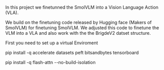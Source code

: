 In this project we finetunned the SmolVLM into a Vision Language Action (VLA).

We build on the finetuning code released by Hugging face (Makers of SmolVLM) for finetuning SmolVLM. We adjusted this code to finetune the VLM into a VLA and also work with the the BrigdeV2 datset structure.


First you need to set up a virtual Enviroment

pip install -q accelerate datasets peft bitsandbytes tensorboard

pip install -q flash-attn --no-build-isolation

